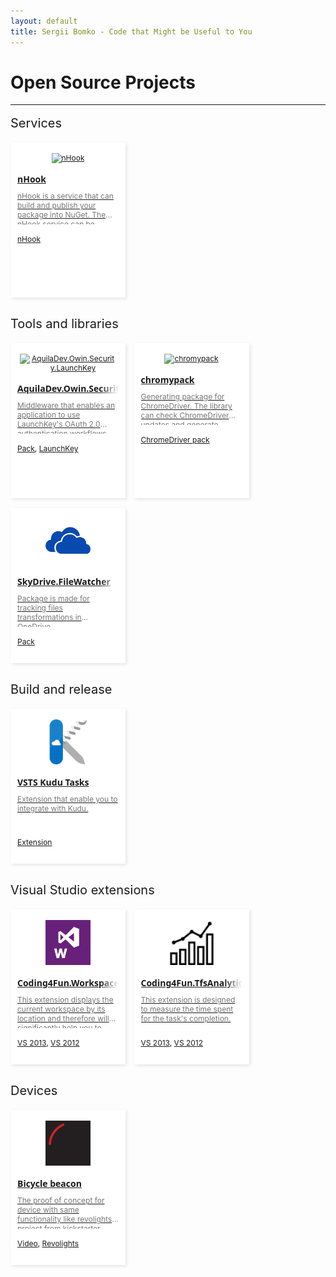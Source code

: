 ```yaml
---
layout: default
title: Sergii Bomko - Code that Might be Useful to You
---
```


<style>
.list {
    margin: 8px 0 24px 0;
}
.list .header-container {
    height: 30px;
    line-height: 30px;
    position: relative;
    font-size: 20px;
    text-decoration: none;
}
.item-list-container {
    display: inline-block;
    position: relative;
    width: 100%;
    color: #000;
}
.item-list-container .item {
    float: left;
    margin-right: 13.5px;
    margin-top: 16px;
}
.item-card {
    background-color: #fff;
    font-size: 12px;
    width: 182px;
    height: 246px;
    border-radius: 0;
    border: 1px solid #fff;
    cursor: pointer;
    -moz-box-shadow: 2px 2px 5px rgba(0,0,0,.1);
    -webkit-box-shadow: 2px 2px 5px rgba(0,0,0,.1);
    box-shadow: 2px 2px 5px rgba(0,0,0,.1);
    position: relative;
    overflow: hidden;
}
.item-card .icon-cell {
    text-align: center;
    padding: 16px 0;
}
.item-card .icon-cell>img {
    max-width: 85%;
    height: 72px;
}
.home-page-view img {
    border-style: none;
}
.item-card .core-info-cell {
    padding: 0 10px;
    position: relative;
}
.item-card .core-info-cell .name {
    font-size: 14px;
    font-family: Segoe UI,wf_segoe-ui_normal,-apple-system,".SFNSText-Regular","San Francisco","Roboto","Helvetica Neue","Lucida Grande",sans-serif;
    font-weight: 600;
    white-space: nowrap;
    overflow: hidden;
    position: relative;
    color: inherit;
}
.item-card .details {
    margin-top: 10px;
    padding: 0 10px;
}
.item-card .description {
    height: 4.4em;
    overflow: hidden;
    color: #767676;
    display: -webkit-box;
    -webkit-line-clamp: 3;
    -webkit-box-orient: vertical;
    overflow: hidden;
    text-overflow: ellipsis;
}
.item-card .text-fadeout {
    height: 100%;
    width: 30px;
    background: linear-gradient(to right,rgba(255,255,255,0),#fff);
    position: absolute;
    right: 0;
    top: 0;
    display: block;
}
.item-card .links {
    position: relative;
    height: 20px;
    margin-top: 16px;
    padding: 0 10px;
}
</style>

<h1>Open Source Projects</h1>
<hr/>

<div class="list">
	<div class="header-container">
		<div class="header">
			<span class="category">Services</span>
		</div>
	</div>
	<div class="item-list-container">
		<div class="item">
			<a href="https://github.com/nHook">
				<div class="item-card" title="nHook">
					<div class="cover">
						<div class="icon-cell">
							<img class="item-icon" src="http://nhook.net/content/images/logo.png" title="nHook" />
						</div>
						<div class="core-info-cell">
							<div class="name">
								<span>nHook</span>
								<span class="text-fadeout"></span>
							</div>
						</div>
					</div>
					<div class="details">
						<div class="description" title="nHook is a service that can build and publish your package into NuGet. The nHook service can be applied to your GitHub or BitBucket repository and automatically build your project after pushing your changes.">nHook is a service that can build and publish your package into NuGet. The nHook service can be applied to your GitHub or BitBucket repository and automatically build your project after pushing your changes.</div>
					</div>
					<div class="links">
						<a href="http://nhook.net/">nHook</a>
					</div>
				</div>
			</a>
		</div>
	</div>
</div>
<div class="list">
	<div class="header-container">
		<div class="header">
			<span class="category">Tools and libraries</span>
		</div>
	</div>
	<div class="item-list-container">
		<div class="item">
			<a href="https://github.com/aquiladev/AquilaDev.Owin.Security.LaunchKey">
				<div class="item-card" title="AquilaDev.Owin.Security.LaunchKey">
					<div class="cover">
						<div class="icon-cell">
							<img class="item-icon" src="https://s3.amazonaws.com/launchkey-resources/logo/logo/launchkey-logos_launchkey-icon-blue.png" title="AquilaDev.Owin.Security.LaunchKey" />
						</div>
						<div class="core-info-cell">
							<div class="name">
								<span>AquilaDev.Owin.Security.LaunchKey</span>
								<span class="text-fadeout"></span>
							</div>
						</div>
					</div>
					<div class="details">
						<div class="description" title="Middleware that enables an application to use LaunchKey's OAuth 2.0 authentication workflows.">Middleware that enables an application to use LaunchKey's OAuth 2.0 authentication workflows.</div>
					</div>
					<div class="links">
						<a href="https://www.nuget.org/packages/AquilaDev.Owin.Security.LaunchKey">Pack</a>,
						<a href="https://launchkey.com">LaunchKey</a>
					</div>
				</div>
			</a>
		</div>
		<div class="item">
			<a href="https://github.com/aquiladev/chromypack">
				<div class="item-card" title="chromypack">
					<div class="cover">
						<div class="icon-cell">
							<img class="item-icon" src="http://www.chromium.org/_/rsrc/1438879449147/config/customLogo.gif" title="chromypack" />
						</div>
						<div class="core-info-cell">
							<div class="name">
								<span>chromypack</span>
								<span class="text-fadeout"></span>
							</div>
						</div>
					</div>
					<div class="details">
						<div class="description" title="Generating package for ChromeDriver. The library can check ChromeDriver updates and generate NuGet package with it.">Generating package for ChromeDriver. The library can check ChromeDriver updates and generate NuGet package with it.</div>
					</div>
					<div class="links">
						<a href="https://www.nuget.org/packages/Chromium.ChromeDriver">ChromeDriver pack</a>
					</div>
				</div>
			</a>
		</div>
		<div class="item">
			<a href="https://github.com/aquiladev/SkyDrive.FileWatcher">
				<div class="item-card" title="SkyDrive.FileWatcher">
					<div class="cover">
						<div class="icon-cell">
							<img class="item-icon" src="https://raw.githubusercontent.com/aquiladev/aquiladev.github.io/master/images/one_drive.png" title="SkyDrive.FileWatcher" />
						</div>
						<div class="core-info-cell">
							<div class="name">
								<span>SkyDrive.FileWatcher</span>
								<span class="text-fadeout"></span>
							</div>
						</div>
					</div>
					<div class="details">
						<div class="description" title="Package is made for tracking files transformations in OneDrive.">Package is made for tracking files transformations in OneDrive.</div>
					</div>
					<div class="links">
						<a href="https://www.nuget.org/packages/SkyDrive.FileWatcher">Pack</a>
					</div>
				</div>
			</a>
		</div>
	</div>
</div>
<div class="list">
	<div class="header-container">
		<div class="header">
			<span class="category">Build and release</span>
		</div>
	</div>
	<div class="item-list-container">
		<div class="item">
			<a href="https://github.com/aquiladev/vsts-kudu-tasks">
				<div class="item-card" title="VSTS Kudu Tasks">
					<div class="cover">
						<div class="icon-cell">
							<img class="item-icon" src="https://raw.githubusercontent.com/aquiladev/vsts-kudu-tasks/master/Extension/icon.png" title="VSTS Kudu Tasks" />
						</div>
						<div class="core-info-cell">
							<div class="name">
								<span>VSTS Kudu Tasks</span>
								<span class="text-fadeout"></span>
							</div>
						</div>
					</div>
					<div class="details">
						<div class="description" title="Extension that enable you to integrate with Kudu.">Extension that enable you to integrate with Kudu.</div>
					</div>
					<div class="links">
						<a href="https://marketplace.visualstudio.com/items?itemName=sergiibomko.vsts-kudu-tasks">Extension</a>
					</div>
				</div>
			</a>
		</div>
	</div>
</div>
<div class="list">
	<div class="header-container">
		<div class="header">
			<span class="category">Visual Studio extensions</span>
		</div>
	</div>
	<div class="item-list-container">
		<div class="item">
			<a href="https://github.com/aquiladev/Coding4Fun.WorkspaceBox">
				<div class="item-card" title="Coding4Fun.WorkspaceBox">
					<div class="cover">
						<div class="icon-cell">
							<img class="item-icon" src="https://raw.githubusercontent.com/aquiladev/Coding4Fun.WorkspaceBox/master/Coding4Fun.WorkspaceBox/Resources/WorkspaceBox.png" title="Coding4Fun.WorkspaceBox" />
						</div>
						<div class="core-info-cell">
							<div class="name">
								<span>Coding4Fun.WorkspaceBox</span>
								<span class="text-fadeout"></span>
							</div>
						</div>
					</div>
					<div class="details">
						<div class="description" title="This extension displays the current workspace by its location and therefore will significantly help you to speed up.">This extension displays the current workspace by its location and therefore will significantly help you to speed up.</div>
					</div>
					<div class="links">
						<a href="https://visualstudiogallery.msdn.microsoft.com/ebf0d6c0-2e9b-4e99-80e3-4a716307bcb7">VS 2013</a>,
						<a href="https://visualstudiogallery.msdn.microsoft.com/12b30529-9a53-4c84-a1c2-381438eb1186">VS 2012</a>
					</div>
				</div>
			</a>
		</div>
		<div class="item">
			<a href="https://github.com/aquiladev/Coding4Fun.TfsAnalytics">
				<div class="item-card" title="Coding4Fun.TfsAnalytics">
					<div class="cover">
						<div class="icon-cell">
							<img class="item-icon" src="https://raw.githubusercontent.com/aquiladev/Coding4Fun.TfsAnalytics/master/src/Coding4Fun.TfsAnalyticsPackage/Resources/Package.png" title="Coding4Fun.TfsAnalytics" />
						</div>
						<div class="core-info-cell">
							<div class="name">
								<span>Coding4Fun.TfsAnalytics</span>
								<span class="text-fadeout"></span>
							</div>
						</div>
					</div>
					<div class="details">
						<div class="description" title="This extension is designed to measure the time spent for the task's completion.">This extension is designed to measure the time spent for the task's completion.</div>
					</div>
					<div class="links">
						<a href="https://visualstudiogallery.msdn.microsoft.com/0a08eaa8-87e9-4e75-a04f-b9dffa73f025">VS 2013</a>,
						<a href="https://visualstudiogallery.msdn.microsoft.com/3bbae6fd-45df-40e0-ac15-9738e90ce0bc">VS 2012</a>
					</div>
				</div>
			</a>
		</div>
	</div>
</div>
<div class="list">
	<div class="header-container">
		<div class="header">
			<span class="category">Devices</span>
		</div>
	</div>
	<div class="item-list-container">
		<div class="item">
			<a href="https://github.com/aquiladev/bicycle_wheel_beacon">
				<div class="item-card" title="Bicycle beacon">
					<div class="cover">
						<div class="icon-cell">
							<img class="item-icon" src="https://raw.githubusercontent.com/aquiladev/aquiladev.github.io/master/images/beacon.png" title="Bicycle beacon" />
						</div>
						<div class="core-info-cell">
							<div class="name">
								<span>Bicycle beacon</span>
								<span class="text-fadeout"></span>
							</div>
						</div>
					</div>
					<div class="details">
						<div class="description" title="The proof of concept for device with same functionality like revolights project from kickstarter.">The proof of concept for device with same functionality like revolights project from kickstarter.</div>
					</div>
					<div class="links">
						<a href="https://vimeo.com/52921155">Video</a>,
						<a href="http://revolights.com">Revolights</a>
					</div>
				</div>
			</a>
		</div>
	</div>
</div>
